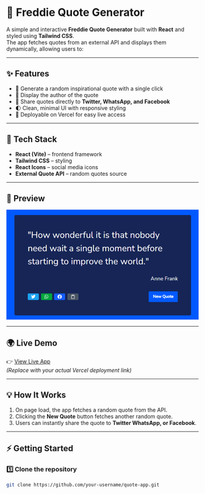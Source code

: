 # 📜 Freddie Quote Generator

A simple and interactive **Freddie Quote Generator** built with **React** and styled using **Tailwind CSS**.  
The app fetches quotes from an external API and displays them dynamically, allowing users to:

---

## ✨ Features
- 🎲 Generate a random inspirational quote with a single click  
- 👤 Display the author of the quote  
- 🔗 Share quotes directly to **Twitter, WhatsApp, and Facebook**  
- 🌓 Clean, minimal UI with responsive styling  
- 🚀 Deployable on Vercel for easy live access  

---

## 🔧 Tech Stack
- **React (Vite)** – frontend framework  
- **Tailwind CSS** – styling  
- **React Icons** – social media icons  
- **External Quote API** – random quotes source  

---

## 📸 Preview
![alt text](quote-preview.png)

---

## 🌍 Live Demo
👉 [View Live App](https://your-vercel-url.vercel.app/)  
*(Replace with your actual Vercel deployment link)*

---

## 💡 How It Works
1. On page load, the app fetches a random quote from the API.  
2. Clicking the **New Quote** button fetches another random quote.  
3. Users can instantly share the quote to **Twitter WhatsApp, or Facebook**.  

---

## ⚡ Getting Started

### 1️⃣ Clone the repository
```bash
git clone https://github.com/your-username/quote-app.git
